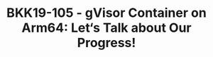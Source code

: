---
categories:
- bkk19
description: Google has released gVisor in 9 months ago, a new kind of sandbox that
  can be used to provide secure <br /> isolation for containers that is less resource
  intensive than running a full virtual machine (VM). <br /> <br /> At its core, gVisor
  is an open source user-space kernel, written in Go,<br /> that implements a substantial
  portion of the Linux system surface.<br /> It includes an Open Container Initiative
  (OCI) runtime called runsc that provides an isolation boundary between the application
  and the host kernel. <br /> The runsc runtime integrates with Docker and Kubernetes,
  making it simple to run sandboxed container.<br /> <br /> Now, we have enabled gVisor
  ptrace platform on Arm64 platform. In this presentation, we will introduce and show
  our progress. <br /> Also we will show a demo of gVisor on Arm64 platform.<br />
image:
  featured: 'true'
  path: /assets/images/featured-images/bkk19/BKK19-105.png
session_attendee_num: '37'
session_id: BKK19-105
session_room: 'Keynote Room (World Ballroom BC) '
session_slot:
  end_time: '2019-04-01 14:25:00'
  start_time: '2019-04-01 14:00:00'
session_speakers:
- speaker_bio: Software Engineer in Arm Open Source Software team. Mainly focus on
    Virtualization, Containers and Security.
  speaker_company: ''
  speaker_image: /assets/images/speakers/bkk19/haibo-xu.jpg
  speaker_location: ''
  speaker_name: Haibo Xu
  speaker_position: Software Engineer at ARM
  speaker_username: haibo.xu
- speaker_bio: ''
  speaker_company: ''
  speaker_image: /assets/images/speakers/bkk19/bin-lu.jpg
  speaker_location: ''
  speaker_name: Bin Lu
  speaker_position: ''
  speaker_username: bin_lu.1z6gpd6m
session_track: Open Source Development
tag: session
tags:
- Arm on Arm
- Data Center
title: 'BKK19-105 - gVisor Container on Arm64: Let‘s Talk about Our Progress!'
---